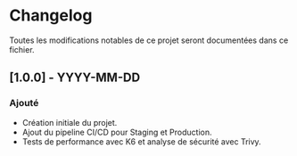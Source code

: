 # Changelog

Toutes les modifications notables de ce projet seront documentées dans ce fichier.

## [1.0.0] - YYYY-MM-DD
### Ajouté
- Création initiale du projet.
- Ajout du pipeline CI/CD pour Staging et Production.
- Tests de performance avec K6 et analyse de sécurité avec Trivy.

